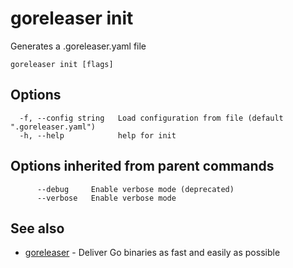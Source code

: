 # goreleaser init

Generates a .goreleaser.yaml file

```
goreleaser init [flags]
```

## Options

```
  -f, --config string   Load configuration from file (default ".goreleaser.yaml")
  -h, --help            help for init
```

## Options inherited from parent commands

```
      --debug     Enable verbose mode (deprecated)
      --verbose   Enable verbose mode
```

## See also

* [goreleaser](/cmd/goreleaser/)	 - Deliver Go binaries as fast and easily as possible

